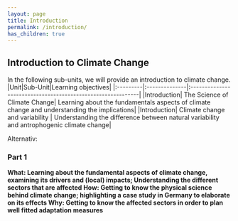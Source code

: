 ```yaml
---
layout: page
title: Introduction
permalink: /introduction/
has_children: true
---
```


## Introduction to Climate Change

In the following sub-units, we will provide an introduction to climate change. 
|Unit|Sub-Unit|Learning objectives|
|:---------|:--------------|:------------------------------------------------------------|
|Introduction| The Science of Climate Change| Learning about the fundamentals aspects of climate change and understanding the implications|
|Introduction| Climate change and variability | Understanding the difference between natural variability and antrophogenic climate change|

Alternativ: 
### Part 1 
<b> What: <b> Learning about the fundamental aspects of climate change, examining its drivers and (local) impacts; Understanding the different sectors that are affected
<b> How: <b> Getting to know the physical science behind climate change; highlighting a case study in Germany to elaborate on its effects
<b> Why: <b> Getting to know the affected sectors in order to plan well fitted adaptation measures

